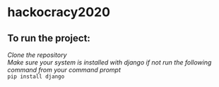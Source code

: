 # hackocracy2020

## To run the project:
*Clone the repository*<br/>
*Make sure your system is installed with django if not run the following command from your command prompt*<br/>
<code>pip install django</code>
